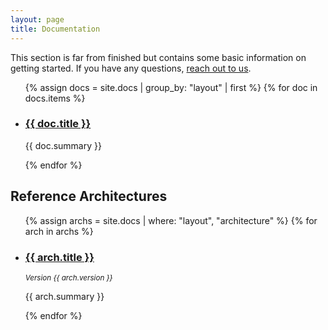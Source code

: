 ```yaml
---
layout: page
title: Documentation
---
```


This section is far from finished but contains some basic information on getting
started. If you have any questions, [reach out to us](/connect/).

<ul class="docs-index">
{% assign docs = site.docs | group_by: "layout" | first %}
{% for doc in docs.items %}
  <li>
    <h3><a href="{{ doc.url }}">{{ doc.title }}</a></h3>
    <p>{{ doc.summary }}</p>
  </li>
{% endfor %}
</ul>

<h2 id="architectures">Reference Architectures</h2>
<ul class="docs-index">
{% assign archs = site.docs | where: "layout", "architecture" %}
{% for arch in archs %}
  <li>
    <h3><a href="{{ arch.url }}">{{ arch.title }}</a></h3>
    <small><i>Version {{ arch.version }}</i></small>
    <p>{{ arch.summary }}</p>
  </li>
{% endfor %}
</ul>


